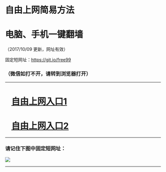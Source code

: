 ﻿# 自由上网简易方法

# 电脑、手机一键翻墙

（2017/10/09 更新，网址有效）

固定短网址：https://git.io/free99

### （微信如打不开，请转到浏览器打开）


***





# &nbsp;&nbsp; <a href="http://ft313253780.fwq-tz-1001.info/fwqtz01.html?t=10090017999 " target="_blank">自由上网入口1</a>
# &nbsp;&nbsp; <a href="http://ft295663309.fwq-tz-1002.info/fwqtz02.html?t=100900116526 " target="_blank">自由上网入口2</a>
***

### 请记住下图中固定短网址：

<img src="https://s3-us-west-2.amazonaws.com/fwq-1001/yjfq-20170905okok.png" /> 


***

